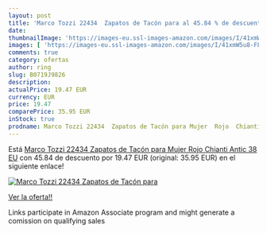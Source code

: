 ```yaml
---
layout: post
title: 'Marco Tozzi 22434  Zapatos de Tacón para al 45.84 % de descuento'
date: 
thumbnailImage: 'https://images-eu.ssl-images-amazon.com/images/I/41xmW5u8-FL._SL200_.jpg'
images: [ 'https://images-eu.ssl-images-amazon.com/images/I/41xmW5u8-FL._SL200_.jpg' ]
comments: true
category: ofertas
author: ring
slug: B0719J9826
description:
actualPrice: 19.47 EUR
currency: EUR
price: 19.47
comparePrice: 35.95 EUR
inStock: true
prodname: Marco Tozzi 22434  Zapatos de Tacón para Mujer  Rojo  Chianti Antic   38 EU
---
```


Está [Marco Tozzi 22434  Zapatos de Tacón para Mujer  Rojo  Chianti Antic   38 EU](https://www.amazon.es/dp/B0719J9826/?tag=tolees-21) con 45.84 de descuento por 19.47 EUR (original: 35.95 EUR) en el siguiente enlace!

[![Marco Tozzi 22434  Zapatos de Tacón para](https://images-eu.ssl-images-amazon.com/images/I/41xmW5u8-FL._SL200_.jpg)](https://www.amazon.es/dp/B0719J9826/?tag=tolees-21)

[Ver la oferta!!](https://www.amazon.es/dp/B0719J9826/?tag=tolees-21)

Links participate in Amazon Associate program and might generate a comission on qualifying sales


